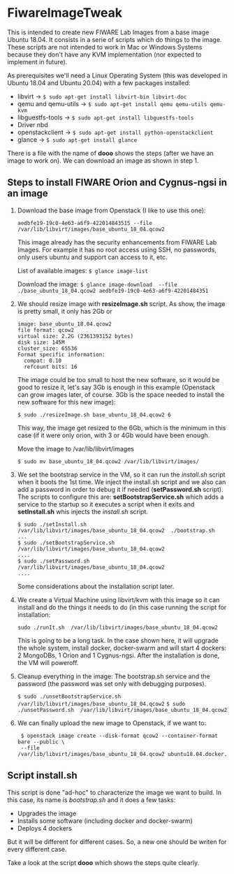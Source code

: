 # FiwareImageTweak
This is intended to create new FIWARE Lab Images from a base image Ubuntu 18.04. It consists in a serie of scripts which do things to the image. These scripts are not intended to work in Mac or Windows Systems because they don't have any KVM implementation (nor expected to implement in future).

As prerequisites we'll need a Linux Operating System (this was developed in Ubuntu 18.04 and Ubuntu 20.04) with a few packages installed:

* libvirt ->  ```$ sudo apt-get install libvirt-bin libvirt-doc```
* qemu and qemu-utils ->  ```$ sudo apt-get install qemu qemu-utils qemu-kvm```
* libguestfs-tools ->  ```$ sudo apt-get install libguestfs-tools```
* Driver nbd
* openstackclient ->  ```$ sudo apt-get install python-openstackclient```
* glance ->  ```$ sudo apt-get install glance```

There is a file with the name of __dooo__ shows the steps (after we have an image to work on). We can download an image as shown in step 1.

## Steps to install FIWARE Orion and Cygnus-ngsi in an image
1. Download the base image from Openstack (I like to use this one):

   ```aedbfe19-19c0-4e63-a6f9-422014843515 --file /var/lib/libvirt/images/base_ubuntu_18_04.qcow2```

   This image already has the security enhancements from FIWARE Lab Images. For example it has no root access using SSH, no passwords, only users ubuntu and support can access to it, etc.

   List of available images:
   ```$ glance image-list```

   Download the image:
   ```$ glance image-download  --file ./base_ubuntu_18_04.qcow2 aedbfe19-19c0-4e63-a6f9-42201484351```

2. We should resize image with __resizeImage.sh__ script. As show, the image is pretty small, it only has 2Gb or

     ```$ qemu-img  info base_ubuntu_18.04.qcow2
     image: base_ubuntu_18.04.qcow2
     file format: qcow2
     virtual size: 2.2G (2361393152 bytes)
     disk size: 145M
     cluster_size: 65536
     Format specific information:
       compat: 0.10
       refcount bits: 16
    ```
    The image could be too small to host the new software, so it would be good to resize it, let's say 3Gb is enough in this example (Openstack can grow images later, of course. 3Gb is the space needed to install the new software for this new image):

    ```$ sudo ./resizeImage.sh base_ubuntu_18_04.qcow2 6```

	This way, the image get resized to the 6Gb, which is the minimum in this case (if it were only orion, with 3 or 4Gb would have been enough.

    Move the image to /var/lib/libvirt/images

    ```$ sudo mv base_ubuntu_18_04.qcow2 /var/lib/libvirt/images/```

3. We set the bootstrap service in the VM, so it can run the _install.sh_ script when it boots the 1st time. We inject the install.sh script and we also can add a password in order to debug it if needed (__setPassword.sh__ script). The scripts to configure this are: __setBootstrapService.sh__ which adds a service to the startup so it executes a script when it exits and __setInstall.sh__ whis injects the _install.sh_ script.
   ```
   $ sudo ./setInstall.sh /var/lib/libvirt/images/base_ubuntu_18_04.qcow2  ./bootstrap.sh
   ...
   $ sudo ./setBootstrapService.sh /var/lib/libvirt/images/base_ubuntu_18_04.qcow2
   ....
   $ sudo ./setPassword.sh /var/lib/libvirt/images/base_ubuntu_18_04.qcow2
   ....
   ```
	Some considerations about the installation script later.

4. We create a Virtual Machine using libvirt/kvm with this image so it can install and do the things it needs to do (in this case running the script for installation:

    ```sudo ./runIt.sh  /var/lib/libvirt/images/base_ubuntu_18_04.qcow2```

	This is going to be a long task. In the case shown here, it will upgrade the whole system, install docker, docker-swarm and will start 4 dockers: 2 MongoDBs, 1 Orion and 1 Cygnus-ngsi. After the installation is done, the VM will poweroff.

5. Cleanup everything in the image: The bootstrap.sh service and the password (the password was set only with debugging purposes).

   ```$ sudo ./unsetBootstrapService.sh  /var/lib/libvirt/images/base_ubuntu_18_04.qcow2```
   ```$ sudo ./unsetPassword.sh  /var/lib/libvirt/images/base_ubuntu_18_04.qcow2```

6. We can finally upload the new image to Openstack, if we want to:

   ``` 
    $ openstack image create --disk-format qcow2 --container-format bare --public \
    --file /var/lib/libvirt/images/base_ubuntu_18_04.qcow2 ubuntu18.04.docker.fiware
   ```

## Script install.sh
This script is done "ad-hoc" to characterize the image we want to build. In this case, its name is _bootstrap.sh_ and it does a few tasks:

* Upgrades the image
* Installs some software (including docker and docker-swarm)
* Deploys 4 dockers

But it will be different for different cases. So, a new one should be writen for every different case.

Take a look at the script __dooo__ which shows the steps quite clearly.
